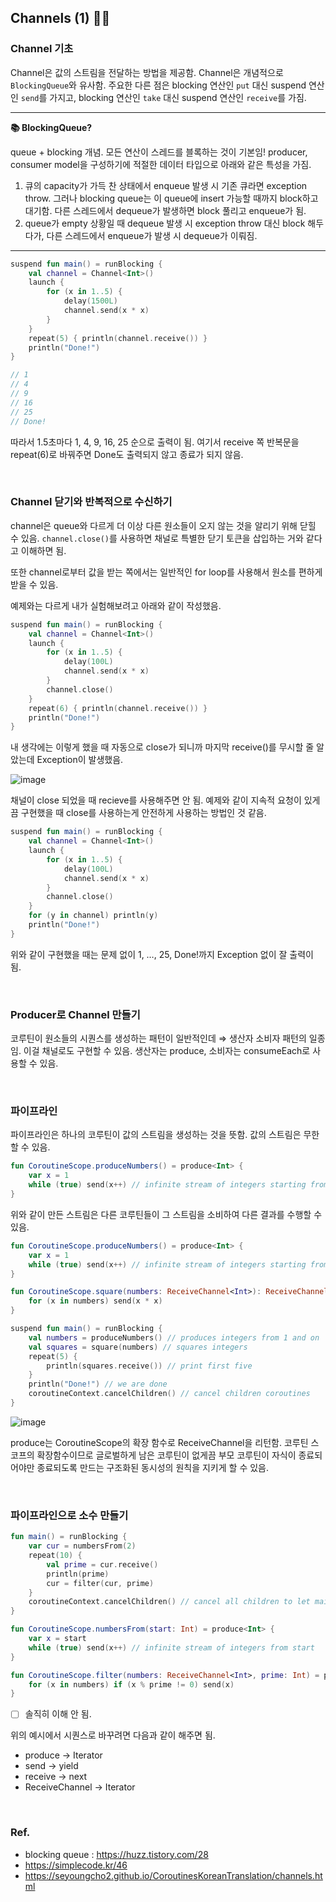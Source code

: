 ## ****Channels (1) 🙆‍♀️****

### ****Channel 기초****

Channel은 값의 스트림을 전달하는 방법을 제공함. Channel은 개념적으로 `BlockingQueue`와 유사함. 주요한 다른 점은 blocking 연산인 `put` 대신 suspend 연산인 `send`를 가지고, blocking 연산인 `take` 대신 suspend 연산인 `receive`를 가짐.

---

**📚 BlockingQueue?** 

queue + blocking 개념. 모든 연산이 스레드를 블록하는 것이 기본임! producer, consumer model을 구성하기에 적절한 데이터 타입으로 아래와 같은 특성을 가짐. 

1. 큐의 capacity가 가득 찬 상태에서 enqueue 발생 시 기존 큐라면 exception throw. 그러나 blocking queue는 이 queue에 insert 가능할 때까지 block하고 대기함. 다른 스레드에서 dequeue가 발생하면 block 풀리고 enqueue가 됨.
2. queue가 empty 상황일 때 dequeue 발생 시 exception throw 대신 block 해두다가, 다른 스레드에서 enqueue가 발생 시 dequeue가 이뤄짐. 

---

```kotlin
suspend fun main() = runBlocking {
    val channel = Channel<Int>()
    launch {
        for (x in 1..5) {
            delay(1500L)
            channel.send(x * x)
        }
    }
    repeat(5) { println(channel.receive()) }
    println("Done!")
}

// 1
// 4
// 9
// 16
// 25
// Done!
```

따라서 1.5초마다 1, 4, 9, 16, 25 순으로 출력이 됨. 여기서 receive 쪽 반복문을 repeat(6)로 바꿔주면 Done도 출력되지 않고 종료가 되지 않음. 

<br/>

### ****Channel 닫기와 반복적으로 수신하기****

channel은 queue와 다르게 더 이상 다른 원소들이 오지 않는 것을 알리기 위해 닫힐 수 있음. `channel.close()`를 사용하면 채널로 특별한 닫기 토큰을 삽입하는 거와 같다고 이해하면 됨. 

또한 channel로부터 값을 받는 쪽에서는 일반적인 for loop를 사용해서 원소를 편하게 받을 수 있음. 

예제와는 다르게 내가 실험해보려고 아래와 같이 작성했음.

```kotlin
suspend fun main() = runBlocking {
    val channel = Channel<Int>()
    launch {
        for (x in 1..5) {
            delay(100L)
            channel.send(x * x)
        }
        channel.close()
    }
    repeat(6) { println(channel.receive()) }
    println("Done!")
}
```

내 생각에는 이렇게 했을 때 자동으로 close가 되니까 마지막 receive()를 무시할 줄 알았는데 Exception이 발생했음. 

![image](https://github.com/eunjjungg/TIL/assets/100047095/4cc11644-2c93-423d-afd5-d550263cd2d9)

채널이 close 되었을 때 recieve를 사용해주면 안 됨. 예제와 같이 지속적 요청이 있게끔 구현했을 때 close를 사용하는게 안전하게 사용하는 방법인 것 같음. 

```kotlin
suspend fun main() = runBlocking {
    val channel = Channel<Int>()
    launch {
        for (x in 1..5) {
            delay(100L)
            channel.send(x * x)
        }
        channel.close()
    }
    for (y in channel) println(y)
    println("Done!")
}
```

위와 같이 구현했을 때는 문제 없이 1, …, 25, Done!까지 Exception 없이 잘 출력이 됨.

<br/>

### ****Producer로 Channel 만들기****

코루틴이 원소들의 시퀀스를 생성하는 패턴이 일반적인데 ⇒ 생산자 소비자 패턴의 일종임. 이걸 채널로도 구현할 수 있음. 생산자는 produce, 소비자는 consumeEach로 사용할 수 있음. 

<br/>

### ****파이프라인****

파이프라인은 하나의 코루틴이 값의 스트림을 생성하는 것을 뜻함. 값의 스트림은 무한할 수 있음. 

```kotlin
fun CoroutineScope.produceNumbers() = produce<Int> {
    var x = 1
    while (true) send(x++) // infinite stream of integers starting from 1
}
```

위와 같이 만든 스트림은 다른 코루틴들이 그 스트림을 소비하여 다른 결과를 수행할 수 있음. 

```kotlin
fun CoroutineScope.produceNumbers() = produce<Int> {
    var x = 1
    while (true) send(x++) // infinite stream of integers starting from 1
}

fun CoroutineScope.square(numbers: ReceiveChannel<Int>): ReceiveChannel<Int> = produce {
    for (x in numbers) send(x * x)
}

suspend fun main() = runBlocking {
    val numbers = produceNumbers() // produces integers from 1 and on
    val squares = square(numbers) // squares integers
    repeat(5) {
        println(squares.receive()) // print first five
    }
    println("Done!") // we are done
    coroutineContext.cancelChildren() // cancel children coroutines
}
```

![image](https://github.com/eunjjungg/TIL/assets/100047095/5773509e-ebb7-4d44-99d2-d8267a842282)

produce는 CoroutineScope의 확장 함수로 ReceiveChannel을 리턴함. 코루틴 스코프의 확장함수이므로 글로벌하게 남은 코루틴이 없게끔 부모 코루틴이 자식이 종료되어야만 종료되도록 만드는 구조화된 동시성의 원칙을 지키게 할 수 있음. 

<br/>

### ****파이프라인으로 소수 만들기****

```kotlin
fun main() = runBlocking {
    var cur = numbersFrom(2)
    repeat(10) {
        val prime = cur.receive()
        println(prime)
        cur = filter(cur, prime)
    }
    coroutineContext.cancelChildren() // cancel all children to let main finish
}

fun CoroutineScope.numbersFrom(start: Int) = produce<Int> {
    var x = start
    while (true) send(x++) // infinite stream of integers from start
}

fun CoroutineScope.filter(numbers: ReceiveChannel<Int>, prime: Int) = produce<Int> {
    for (x in numbers) if (x % prime != 0) send(x)
}
```

- [ ]  솔직히 이해 안 됨.

위의 예시에서 시퀀스로 바꾸려면 다음과 같이 해주면 됨.

- produce → Iterator
- send → yield
- receive → next
- ReceiveChannel → Iterator

<br/>

### Ref.

- blocking queue : https://huzz.tistory.com/28
- https://simplecode.kr/46
- https://seyoungcho2.github.io/CoroutinesKoreanTranslation/channels.html
